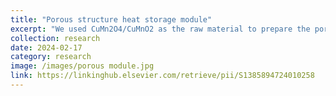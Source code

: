 ```yaml
---
title: "Porous structure heat storage module"
excerpt: "We used CuMn2O4/CuMnO2 as the raw material to prepare the porous structure heat storage module with PU template method"
collection: research
date: 2024-02-17
category: research
image: /images/porous module.jpg
link: https://linkinghub.elsevier.com/retrieve/pii/S1385894724010258
---
```


